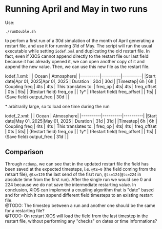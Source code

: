 # Running April and May in two runs

Use:
```
./runDouble.sh
```
to perfom a first run of a 30d simulation of the month of April generating a restart file, and use it for running 31d of May. The script will run the usual executable while setting `iodef.xml` and duplicating the old restart file. In fact, even if XIOS cannot append directly to the restart file our last field because it has already opened it, we can open another copy of it and append the new value. Then, we can use this new file as the restart file. 

iodef_1.xml:
|  | Ocean | Atmosphere|
|----------|----------|----------|
|Start date|Apr 01, 2025|Apr 01, 2025 
| Duration  |  30d       | 30d         |
|Timestep| 6h | 6h
| Coupling freq          | 4ts          | 4ts         |
This translates to:
| freq_op | 4ts| 4ts
| freq_offset | 0ts | 5ts|
| (Restart field) freq_op |  | 1y*
| (Restart field) freq_offset |  | 1ts|
| (Save field) output_freq | 30d | | 

\* arbitrarily large, so to load one time during the run

iodef_2.xml:
|  | Ocean | Atmosphere|
|----------|----------|----------|
|Start date|May 01, 2025|May 01, 2025 
| Duration  |  31d       | 31d         |
|Timestep| 6h | 6h
| Coupling freq          | 4ts          | 4ts         |
This translates to:
| freq_op | 4ts| 4ts
| freq_offset | 0ts | 5ts|
| (Restart field) freq_op |  | 1y*
| (Restart field) freq_offset |  | 1ts|
| (Save field) output_freq | 31d | | 

## Comparison
Through `ncdump`, we can see that in the updated restart file the field has been saved at the expected timesteps, i.e. `@ts=0` (the field coming from the retsart file), `@ts=120` the last send of the fisrt run, `@ts=124`(`@ts=224` in absolute time from the first run). After the single run we would see 0 and 224 because we do not save the intermediate restarting value. In conclusion, XIOS can implement a coupling algorithm that is "date" based and for which it can append different field timesteps to an existing restart file.\
@TODO: The timestep between a run and another one should be the same for a restarting file?\
@TODO: On restart XIOS will load the field from the last timestep in the restart file, without performing any "checks" on dates or time informations? 
